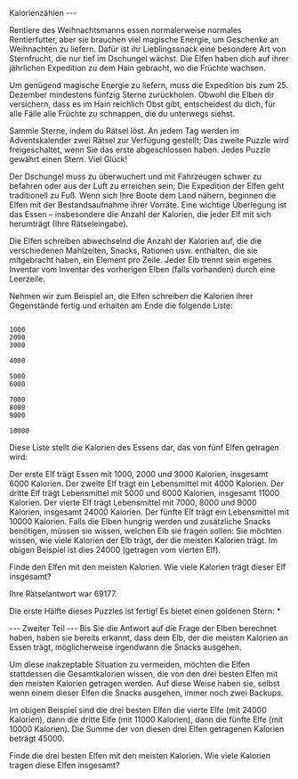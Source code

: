 Kalorienzählen ---

Rentiere des Weihnachtsmanns essen normalerweise normales Rentierfutter, aber sie brauchen viel magische Energie, um Geschenke an Weihnachten zu liefern. 
Dafür ist ihr Lieblingssnack eine besondere Art von Sternfrucht, die nur tief im Dschungel wächst.
Die Elfen haben dich auf ihrer jährlichen Expedition zu dem Hain gebracht, wo die Früchte wachsen.

Um genügend magische Energie zu liefern, muss die Expedition bis zum 25. Dezember mindestens fünfzig Sterne zurückholen. 
Obwohl die Elben dir versichern, dass es im Hain reichlich Obst gibt, entscheidest du dich, für alle Fälle alle Früchte zu schnappen, die du unterwegs siehst.

Sammle Sterne, indem du Rätsel löst. An jedem Tag werden im Adventskalender zwei Rätsel zur Verfügung gestellt; 
Das zweite Puzzle wird freigeschaltet, wenn Sie das erste abgeschlossen haben. Jedes Puzzle gewährt einen Stern. Viel Glück!

Der Dschungel muss zu überwuchert und mit Fahrzeugen schwer zu befahren oder aus der Luft zu erreichen sein; 
Die Expedition der Elfen geht traditionell zu Fuß. Wenn sich Ihre Boote dem Land nähern, beginnen die Elfen mit der Bestandsaufnahme ihrer Vorräte. 
Eine wichtige Überlegung ist das Essen – insbesondere die Anzahl der Kalorien, die jeder Elf mit sich herumträgt (Ihre Rätseleingabe).

Die Elfen schreiben abwechselnd die Anzahl der Kalorien auf, die die verschiedenen Mahlzeiten, Snacks, Rationen usw. enthalten, die sie mitgebracht haben, ein Element pro Zeile. Jeder Elb trennt sein eigenes Inventar vom Inventar des vorherigen Elben (falls vorhanden) durch eine Leerzeile.

Nehmen wir zum Beispiel an, die Elfen schreiben die Kalorien ihrer Gegenstände fertig und erhalten am Ende die folgende Liste:
```

1000
2000
3000

4000

5000
6000

7000
8000
9000

10000
```
Diese Liste stellt die Kalorien des Essens dar, das von fünf Elfen getragen wird:

Der erste Elf trägt Essen mit 1000, 2000 und 3000 Kalorien, insgesamt 6000 Kalorien.
Der zweite Elf trägt ein Lebensmittel mit 4000 Kalorien.
Der dritte Elf trägt Lebensmittel mit 5000 und 6000 Kalorien, insgesamt 11000 Kalorien.
Der vierte Elf trägt Lebensmittel mit 7000, 8000 und 9000 Kalorien, insgesamt 24000 Kalorien.
Der fünfte Elf trägt ein Lebensmittel mit 10000 Kalorien.
Falls die Elben hungrig werden und zusätzliche Snacks benötigen, müssen sie wissen, welchen Elb sie fragen sollen: 
Sie möchten wissen, wie viele Kalorien der Elb trägt, der die meisten Kalorien trägt. 
Im obigen Beispiel ist dies 24000 (getragen vom vierten Elf).

Finde den Elfen mit den meisten Kalorien. Wie viele Kalorien trägt dieser Elf insgesamt?

Ihre Rätselantwort war 69177.

Die erste Hälfte dieses Puzzles ist fertig! Es bietet einen goldenen Stern: *

--- Zweiter Teil ---
Bis Sie die Antwort auf die Frage der Elben berechnet haben, haben sie bereits erkannt, dass dem Elb, der die meisten Kalorien an Essen trägt, möglicherweise irgendwann die Snacks ausgehen.

Um diese inakzeptable Situation zu vermeiden, möchten die Elfen stattdessen die Gesamtkalorien wissen, die von den drei besten Elfen mit den meisten Kalorien getragen werden. Auf diese Weise haben sie, selbst wenn einem dieser Elfen die Snacks ausgehen, immer noch zwei Backups.

Im obigen Beispiel sind die drei besten Elfen die vierte Elfe (mit 24000 Kalorien), dann die dritte Elfe (mit 11000 Kalorien), dann die fünfte Elfe (mit 10000 Kalorien). Die Summe der von diesen drei Elfen getragenen Kalorien beträgt 45000.

Finde die drei besten Elfen mit den meisten Kalorien. Wie viele Kalorien tragen diese Elfen insgesamt?
